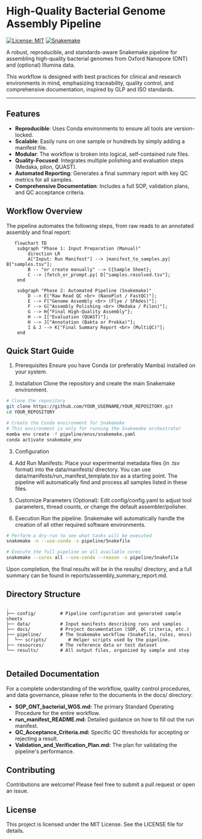 # High-Quality Bacterial Genome Assembly Pipeline

[![License: MIT](https://img.shields.io/badge/License-MIT-yellow.svg)](https://opensource.org/licenses/MIT)
[![Snakemake](https://img.shields.io/badge/snakemake-≥7.0-brightgreen.svg)](https://snakemake.github.io)


A robust, reproducible, and standards-aware Snakemake pipeline for assembling high-quality bacterial genomes from Oxford Nanopore (ONT) and (optional) Illumina data.

This workflow is designed with best practices for clinical and research environments in mind, emphasizing traceability, quality control, and comprehensive documentation, inspired by GLP and ISO standards.

---

## Features

- **Reproducible**: Uses Conda environments to ensure all tools are version-locked.
- **Scalable**: Easily runs on one sample or hundreds by simply adding a manifest file.
- **Modular**: The workflow is broken into logical, self-contained rule files.
- **Quality-Focused**: Integrates multiple polishing and evaluation steps (Medaka, pilon, QUAST).
- **Automated Reporting**: Generates a final summary report with key QC metrics for all samples.
- **Comprehensive Documentation**: Includes a full SOP, validation plans, and QC acceptance criteria.

## Workflow Overview

The pipeline automates the following steps, from raw reads to an annotated assembly and final report:

```mermaid
   flowchart TD
    subgraph "Phase 1: Input Preparation (Manual)"
        direction LR
        A["Input: Run Manifest"] --> |manifest_to_samples.py| B["samples.tsv"];
        B -- "or create manually" --> C{Sample Sheet};
        C --> |fetch_or_prompt.py| D["samples.resolved.tsv"];
    end

    subgraph "Phase 2: Automated Pipeline (Snakemake)"
        D --> E["Raw Read QC <br> (NanoPlot / FastQC)"];
        E --> F["Genome Assembly <br> (Flye / SPAdes)"];
        F --> G["Assembly Polishing <br> (Medaka / Pilon)"];
        G --> H{"Final High-Quality Assembly"};
        H --> I["Evaluation (QUAST)"];
        H --> J["Annotation (Bakta or Prokka)"];
        I & J --> K["Final Summary Report <br> (MultiQC)"];
    end

```

## Quick Start Guide
1. Prerequisites
Ensure you have Conda (or preferably Mamba) installed on your system.

2. Installation
Clone the repository and create the main Snakemake environment.

```bash
# Clone the repository
git clone https://github.com/YOUR_USERNAME/YOUR_REPOSITORY.git
cd YOUR_REPOSITORY

# Create the Conda environment for Snakemake
# This environment is only for running the Snakemake orchestrator
mamba env create -f pipeline/envs/snakemake.yaml
conda activate snakemake_env
```

3. Configuration
 1. Add Run Manifests: Place your experimental metadata files (in .tsv format) into the data/manifests/ directory. You can use data/manifests/run_manifest_template.tsv as a starting point. The pipeline will automatically find and process all samples listed in these files.

 2. Customize Parameters (Optional): Edit config/config.yaml to adjust tool parameters, thread counts, or change the default assembler/polisher.

4. Execution
Run the pipeline. Snakemake will automatically handle the creation of all other required software environments.

```bash
# Perform a dry-run to see what tasks will be executed
snakemake -n --use-conda -s pipeline/Snakefile

# Execute the full pipeline on all available cores
snakemake --cores all --use-conda --reason -s pipeline/Snakefile
```
Upon completion, the final results will be in the results/ directory, and a full summary can be found in reports/assembly_summary_report.md.

## Directory Structure

```
.
├── config/         # Pipeline configuration and generated sample sheets
├── data/           # Input manifests describing runs and samples
├── docs/           # Project documentation (SOP, QC criteria, etc.)
├── pipeline/       # The Snakemake workflow (Snakefile, rules, envs)
|  └── scripts/        # Helper scripts used by the pipeline.
├── resources/      # The reference data or test dataset
└── results/        # All output files, organized by sample and step


```

## Detailed Documentation

For a complete understanding of the workflow, quality control procedures, and data governance, please refer to the documents in the docs/ directory:

- **SOP_ONT_bacterial_WGS.md:** The primary Standard Operating Procedure for the entire workflow.
- **run_manifest_README.md:** Detailed guidance on how to fill out the run manifest.
- **QC_Acceptance_Criteria.md:** Specific QC thresholds for accepting or rejecting a result.
- **Validation_and_Verification_Plan.md:** The plan for validating the pipeline's performance.

## Contributing

Contributions are welcome! Please feel free to submit a pull request or open an issue.

## License
This project is licensed under the MIT License. See the LICENSE file for details.

